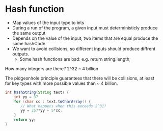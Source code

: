 
# Hash function 

 - Map values of the input type to ints
 - During a run of the program, a given input must
   deterministicly produce the same output
 - Depends on the value of the input; two items that
   are equal produce the same hashCode.
 - We want to avoid collisions, so different inputs
   should produce diffrent outputs.
   - Some hash functions are bad: e.g. return string.length;

How many integers are there? 2^32 ~ 4 billion

The pidgeonhole principle guarantees that there will
be collisions, at least for key types with more possible
values than ~ 4 billion.

```java
int hashString(String text) {
    int yy = 37
    for (char cc : text.toCharArray() {
       // What happens when this exceeds 2^31?
       yy = 257*yy + 5*cc; 
    }
    return yy;
}
```
